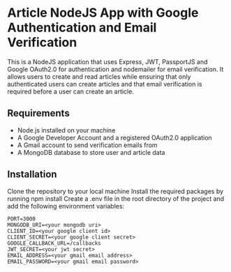 # Article NodeJS App with Google Authentication and Email Verification

This is a NodeJS application that uses Express, JWT, PassportJS and Google OAuth2.0 for authentication and nodemailer
for email verification. It allows users to create and read articles while ensuring that only authenticated users can
create articles and that email verification is required before a user can create an article.

## Requirements

* Node.js installed on your machine
* A Google Developer Account and a registered OAuth2.0 application
* A Gmail account to send verification emails from
* A MongoDB database to store user and article data

## Installation
Clone the repository to your local machine
Install the required packages by running npm install
Create a .env file in the root directory of the project and add the following environment variables:
```
PORT=3000
MONGODB_URI=<your mongodb uri>
CLIENT_ID=<your google client id>
CLIENT_SECRET=<your google client secret>
GOOGLE_CALLBACK_URL=/callbacks
JWT_SECRET=<your jwt secret>
EMAIL_ADDRESS=<your gmail email address>
EMAIL_PASSWORD=<your gmail email password>
```
